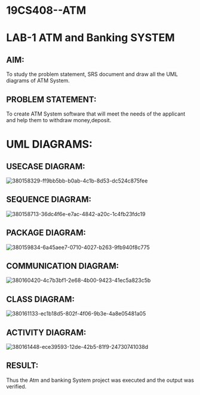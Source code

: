 # 19CS408--ATM

# LAB-1 ATM and Banking SYSTEM

## AIM:
To study the problem statement, SRS document and draw all the UML diagrams of ATM System.

## PROBLEM STATEMENT:
To create ATM System software that will meet the needs of the applicant and help them to withdraw money,deposit.

# UML DIAGRAMS:

## USECASE DIAGRAM:

![380158329-ff9bb5bb-b0ab-4c1b-8d53-dc524c875fee](https://github.com/user-attachments/assets/505cbce3-4b72-40e5-a5e0-e3bff5161e36)

## SEQUENCE DIAGRAM:

![380158713-36dc4f6e-e7ac-4842-a20c-1c4fb23fdc19](https://github.com/user-attachments/assets/4eae49a1-3ec3-443b-a3d4-b755271783ae)

## PACKAGE DIAGRAM:

![380159834-6a45aee7-0710-4027-b263-9fb940f8c775](https://github.com/user-attachments/assets/9ffc7399-6a49-48ff-bc50-888761e07e9f)

## COMMUNICATION DIAGRAM:

![380160420-4c7b3bf1-2e68-4b00-9423-41ec5a823c5b](https://github.com/user-attachments/assets/392b3f6c-9d9d-4b29-aaa0-4c6129b689f9)


## CLASS DIAGRAM:

![380161133-ec1b18d5-802f-4f06-9b3e-4a8e05481a05](https://github.com/user-attachments/assets/7822e2aa-730e-4be1-b82e-4ab6ed165114)

## ACTIVITY DIAGRAM:


![380161448-ece39593-12de-42b5-81f9-24730741038d](https://github.com/user-attachments/assets/211b0845-1d45-4192-b784-c9009dc406dd)

## RESULT:
Thus the Atm and banking System project was executed and the output was verified.







